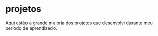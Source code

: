 # projetos
Aqui estão a grande maioria dos projetos que desenvolvi durante meu período de aprendizado.
